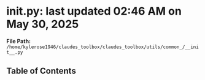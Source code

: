# __init__.py: last updated 02:46 AM on May 30, 2025

**File Path:** `/home/kylerose1946/claudes_toolbox/claudes_toolbox/utils/common_/__init__.py`

## Table of Contents
